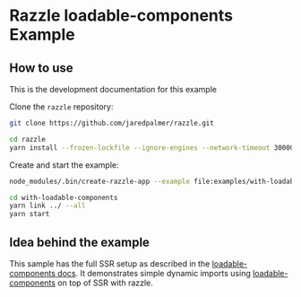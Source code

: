 # Razzle loadable-components Example

## How to use

<!-- START install generated instructions please keep comment here to allow auto update -->
<!-- DON'T EDIT THIS SECTION, INSTEAD RE-RUN update-examples TO UPDATE -->
This is the development documentation for this example

Clone the `razzle` repository:

```bash
git clone https://github.com/jaredpalmer/razzle.git

cd razzle
yarn install --frozen-lockfile --ignore-engines --network-timeout 30000
```

Create and start the example:

```bash
node_modules/.bin/create-razzle-app --example file:examples/with-loadable-components with-loadable-components --no-install

cd with-loadable-components
yarn link ../ --all
yarn start
```
<!-- END install generated instructions please keep comment here to allow auto update -->

## Idea behind the example
This sample has the full SSR setup as described in the [loadable-components docs](https://github.com/smooth-code/loadable-components#server-side-rendering).
It demonstrates simple dynamic imports using [loadable-components](https://github.com/smooth-code/loadable-components) on top of SSR with razzle.
